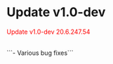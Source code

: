 # Update v1.0-dev

<style>
  p {
    color: red
  }
</style>

<p>Update v1.0-dev 20.6.247.54</p>
<br>
```- Various bug fixes```

